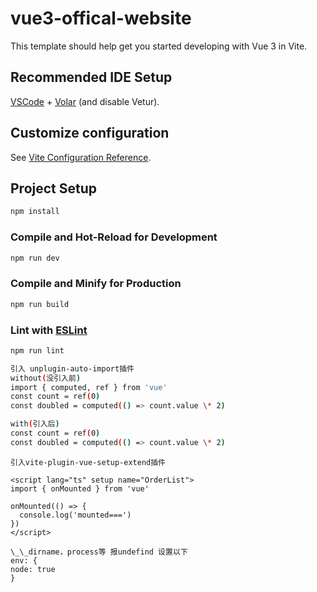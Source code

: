 # vue3-offical-website

This template should help get you started developing with Vue 3 in Vite.

## Recommended IDE Setup

[VSCode](https://code.visualstudio.com/) + [Volar](https://marketplace.visualstudio.com/items?itemName=Vue.volar) (and disable Vetur).

## Customize configuration

See [Vite Configuration Reference](https://vitejs.dev/config/).

## Project Setup

```sh
npm install
```

### Compile and Hot-Reload for Development

```sh
npm run dev
```

### Compile and Minify for Production

```sh
npm run build
```

### Lint with [ESLint](https://eslint.org/)

```sh
npm run lint
```

```sh
引入 unplugin-auto-import插件
without(没引入前)
import { computed, ref } from 'vue'
const count = ref(0)
const doubled = computed(() => count.value \* 2)

with(引入后)
const count = ref(0)
const doubled = computed(() => count.value \* 2)
```

```
引入vite-plugin-vue-setup-extend插件

<script lang="ts" setup name="OrderList">
import { onMounted } from 'vue'

onMounted(() => {
  console.log('mounted===')
})
</script>
```

```
\_\_dirname，process等 报undefind 设置以下
env: {
node: true
}
```
